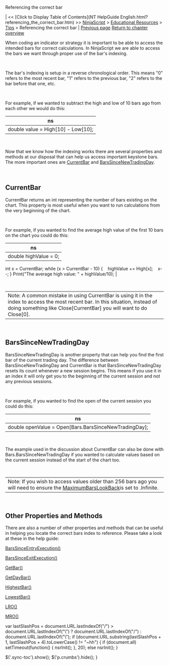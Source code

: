 ﻿










 


Referencing the correct bar







| &lt;&lt; [Click to Display Table of Contents](NT HelpGuide English.html?referencing_the_correct_bar.htm) &gt;&gt;
 [NinjaScript](ninjascript.htm) &gt; [Educational Resources](educational_resources.htm) &gt; [Tips](tips.htm) &gt;
Referencing the correct bar | [Previous page](parameter_sequencing.htm)
[Return to chapter overview](tips.htm)










When coding an indicator or strategy it is important to be able to access the intended bars for correct calculations. In NinjaScript we are able to access the bars we want through proper use of the bar's indexing.


 


The bar's indexing is setup in a reverse chronological order. This means "0" refers to the most recent bar, "1" refers to the previous bar, "2" refers to the bar before that one, etc.


 


For example, if we wanted to subtract the high and low of 10 bars ago from each other we would do this:




| ns |
| --- |
| double value = High[10] - Low[10]; |



 


Now that we know how the indexing works there are several properties and methods at our disposal that can help us access important keystone bars. The more important ones are [CurrentBar](currentbar.htm) and [BarsSinceNewTradingDay](barssincenewtradingday.htm).


 


CurrentBar
----------


CurrentBar returns an int representing the number of bars existing on the chart. This property is most useful when you want to run calculations from the very beginning of the chart.


 


For example, if you wanted to find the average high value of the first 10 bars on the chart you could do this:




| ns |
| --- |
| double highValue = 0;
int x = CurrentBar;
while (x &gt; CurrentBar - 10)
{
    highValue += High[x];
    x--;
}
Print("The average high value: " + highValue/10); |



 




|  |
| --- |
| Note: A common mistake in using CurrentBar is using it in the index to access the most recent bar. In this situation, instead of doing something like Close[CurrentBar] you will want to do Close[0]. |



 


BarsSinceNewTradingDay
----------------------


BarsSinceNewTradingDay is another property that can help you find the first bar of the current trading day. The difference between BarsSinceNewTradingDay and CurrentBar is that BarsSinceNewTradingDay resets its count whenever a new session begins. This means if you use it in an index it will only get you to the beginning of the current session and not any previous sessions.


 


For example, if you wanted to find the open of the current session you could do this:




| ns |
| --- |
| double openValue = Open[Bars.BarsSinceNewTradingDay]; |



 


The example used in the discussion about CurrentBar can also be done with Bars.BarsSinceNewTradingDay if you wanted to calculate values based on the current session instead of the start of the chart too.


 




|  |
| --- |
| Note: If you wish to access values older than 256 bars ago you will need to ensure the [MaximumBarsLookBack](maximumbarslookback.htm)is set to .Infinite. |



 


Other Properties and Methods
----------------------------


There are also a number of other properties and methods that can be useful in helping you locate the correct bars index to reference. Please take a look at these in the help guide: 


[BarsSinceEntryExecution()](barssinceentryexecution.htm)


[BarsSinceExitExecution()](barssinceexitexecution.htm)


[GetBar()](getbar.htm)


[GetDayBar()](getdaybar.htm)


[HighestBar()](highestbar.htm)


[LowestBar()](lowestbar.htm)


[LRO()](least_recent_occurence_lro.htm)


[MRO()](most_recent_occurence_mro.htm)





 
 var lastSlashPos = document.URL.lastIndexOf("/") &gt; document.URL.lastIndexOf("\\") ? document.URL.lastIndexOf("/") : document.URL.lastIndexOf("\\");
 if (document.URL.substring(lastSlashPos + 1, lastSlashPos + 4).toLowerCase() != "~hh") {
 if (document.all) setTimeout(function() {
 nsrInit();
 }, 20);
 else nsrInit();
 }
 
 
 $('.sync-toc').show();
 $('p.crumbs').hide();
 }
 
 
 



